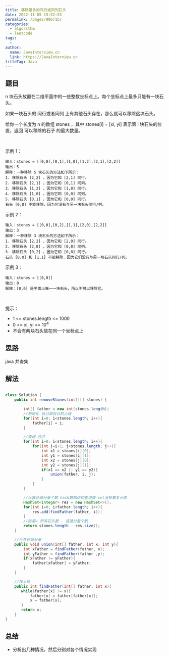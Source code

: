 ```yaml
---
title: 移除最多的同行或同列石头
date: 2022-11-05 15:52:53
permalink: /pages/99b71b/
categories:
  - algorithm
  - leetcode
tags:
  - 
author: 
  name: JavaInterview.cn
  link: https://JavaInterview.cn
titleTag: Java
---
```


## 题目

n 块石头放置在二维平面中的一些整数坐标点上。每个坐标点上最多只能有一块石头。

如果一块石头的 同行或者同列 上有其他石头存在，那么就可以移除这块石头。

给你一个长度为 n 的数组 stones ，其中 stones[i] = [xi, yi] 表示第 i 块石头的位置，返回 可以移除的石子 的最大数量。

 

示例 1：

    输入：stones = [[0,0],[0,1],[1,0],[1,2],[2,1],[2,2]]
    输出：5
    解释：一种移除 5 块石头的方法如下所示：
    1. 移除石头 [2,2] ，因为它和 [2,1] 同行。
    2. 移除石头 [2,1] ，因为它和 [0,1] 同列。
    3. 移除石头 [1,2] ，因为它和 [1,0] 同行。
    4. 移除石头 [1,0] ，因为它和 [0,0] 同列。
    5. 移除石头 [0,1] ，因为它和 [0,0] 同行。
    石头 [0,0] 不能移除，因为它没有与另一块石头同行/列。
示例 2：

    输入：stones = [[0,0],[0,2],[1,1],[2,0],[2,2]]
    输出：3
    解释：一种移除 3 块石头的方法如下所示：
    1. 移除石头 [2,2] ，因为它和 [2,0] 同行。
    2. 移除石头 [2,0] ，因为它和 [0,0] 同列。
    3. 移除石头 [0,2] ，因为它和 [0,0] 同行。
    石头 [0,0] 和 [1,1] 不能移除，因为它们没有与另一块石头同行/列。
示例 3：

    输入：stones = [[0,0]]
    输出：0
    解释：[0,0] 是平面上唯一一块石头，所以不可以移除它。
 

提示：

- 1 <= stones.length <= 1000
- 0 <= xi, yi <= 10<sup>4</sup>
- 不会有两块石头放在同一个坐标点上

## 思路

java 并查集 

## 解法
```java

class Solution {
    public int removeStones(int[][] stones) {

        int[] father = new int[stones.length];
        //初始化 自己是自己的上级
        for(int i=0; i<stones.length; i++){
            father[i] = i;
        }

        //查询 合并 
        for(int i=0; i<stones.length; i++){
            for(int j=i+1; j<stones.length; j++){
                int x1 = stones[i][0];
                int y1 = stones[i][1];
                int x2 = stones[j][0];
                int y2 = stones[j][1];
                if(x1 == x2 || y1 == y2){
                    union(father, i, j);
                }
            }
        }

        //计算连通分量个数 hash数据结构查询快 set没有重复元素
        HashSet<Integer> res = new HashSet<>();
        for(int i=0; i<father.length; i++){
            res.add(findFather(father, i));
        }
        //结果= 所有石头数 - 连通分量个数
        return stones.length - res.size();
    }

    //合并连通分量
    public void union(int[] father, int x, int y){
        int xFather = findFather(father, x);
        int yFather = findFather(father ,y);
        if(xFather != yFather){
            father[xFather] = yFather;
        }
    }

    //找上级
    public int findFather(int[] father, int x){
       while(father[x] != x){
           father[x] = father[father[x]];
           x = father[x];
       }
       return x;
    }
}
```

## 总结

- 分析出几种情况，然后分别对各个情况实现 
